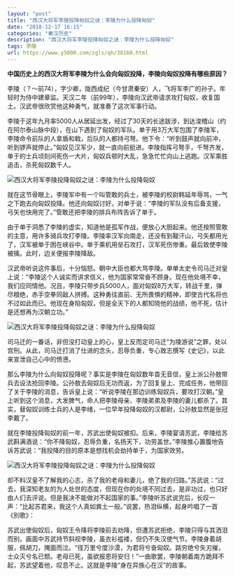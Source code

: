 ```yaml
---
layout: "post"
title: "西汉大将军李陵投降匈奴之谜：李陵为什么投降匈奴"
date: "2018-12-17 16:15"
categories: "秦汉历史"
description: "西汉大将军李陵投降匈奴之谜：李陵为什么投降匈奴"
tags: 李陵
url: https://www.y5000.com/zgls/qh/38160.html
---
```






**中国历史上的西汉大将军李陵为什么会向匈奴投降，李陵向匈奴投降有哪些原因？**

李陵（？～前74），字少卿，陇西成纪（今甘肃秦安）人，飞将军李广的孙子。年轻时为侍中建章监。天汉二年（前99年），李陵向汉武帝请求攻打匈奴，收复国土。汉武帝很欣赏他这种勇气，就准奏了这次军事行动。

李陵于这年九月率5000人从居延出发，经过了30天的长途跋涉，到达浚稽山（约在阿尔泰山脉中段），在山下遇到了匈奴的军队。单于用3万大军包围了李陵军，李陵命令前队的人拿盾和戟，后队的人都持弓弩。他下令：“听到鼓声就向前冲，听到锣声就停止。”匈奴见汉军少，就一直向前挺进。李陵指挥弓弩手，千弩齐发，单于的士兵顷刻间死伤一大片，匈奴兵顿时大乱，急急忙忙向山上逃跑。汉军乘胜追击，杀死匈奴数千人。

![西汉大将军李陵投降匈奴之谜：李陵为什么投降匈奴](https://img.y5000.com/uploads/allimg/181130/0bf628d0974f2268d8b3a6cefd8f8769.jpg)

就在这节骨眼上，李陵军中有一个叫管敢的兵士，被李陵的校尉韩延年辱骂，一气之下跑去向匈奴投降。他还向匈奴讨好，对单于说：“李陵的军队没有后备支援，弓矢也快用完了。”管敢还把李陵的排兵布阵告诉了单于。

由于单于洞悉了李陵的虚实，知道他是孤军作战，便放心大胆起来。他还按照管敢的主意，用许多骑兵攻打李陵。李陵率汉军向南走，还没有到鞮汗山，弓矢都用光了，汉军被单于困在峡谷中。单于乘机用垒石攻打，汉军死伤惨重。最后致使李陵被擒。此时，边关便报李陵降敌。

汉武帝听说这件事后，十分恼怒。朝中大臣也都大骂李陵。单单太史令司马迁对皇上说：“李陵这个人诚实而讲求信义，他为国家常常奋不顾身。现在他处境不幸，我们应同情他。况且，李陵只带步兵5000人，面对匈奴8万大军，转战千里，弹尽粮绝，赤手空拳同敌人拼搏。这种勇往直前、无所畏惧的精神，即使古代名将也不过如此而已。他现在身陷匈奴，但是全天下的人都知晓他的战绩，他不死，估计是还想再为汉朝立功。”

![西汉大将军李陵投降匈奴之谜：李陵为什么投降匈奴](https://img.y5000.com/uploads/allimg/181130/49aad0f51817321ed7317750e8e7dc8d.jpg)

司马迁的一番话，非但没打动皇上的心，皇上反而定司马迁“为陵游说”之罪，处以宫刑。从此，司马迁打消了仕进的念头，忍辱负重，专心致志撰写《史记》，以此来宣泄自己心中的愤懑。

那么李陵为什么向匈奴投降呢？事实是李陵在匈奴数年杳无音信，皇上派公孙敖带兵去设法抢回李陵。公孙敖去匈奴后无功而返，为了回复皇上、完成任务，他带回了关于李陵的消息，告诉皇上说：“听说李陵在那边训练匈奴兵，要攻打汉朝。”皇上听到这个消息，大发脾气，命人把李陵母亲、李陵弟弟及李陵的妻儿都杀了。其实，替匈奴训练士兵的人是李绪，一位早年投降匈奴的汉都尉，公孙敖显然是张冠李戴了。

就在李陵投降匈奴的前一年，苏武出使匈奴被扣。后来，李陵宴请苏武，李陵给苏武斟满酒说：“你不降匈奴，忍辱负重，名扬天下，功劳盖世。”李陵推心置腹地告诉苏武说：“我投降的目的原本是想找机会劫持单于，为国家效劳。

![西汉大将军李陵投降匈奴之谜：李陵为什么投降匈奴](https://img.y5000.com/uploads/allimg/181130/b30ab7b808ca9eb21e2ed699058884d5.jpg)

却不料汉皇不了解我的心志，杀了我的老母和妻儿，绝了我的归路。”苏武说：“过去，我深知老友的为人处世的态度，但现在你的处境不同过去，是非功过，也只好由人们去评说。但是我决不能做对不起国家的事。”李陵听苏武说完后，长叹一声：“比起苏君来，我这个人真如粪土一般。”说罢，热泪纵横，起身吟唱了一首《别歌》：

苏武出使匈奴后，匈奴王令降将李陵前去劝降，但遭苏武拒绝，李陵只得与其洒泪而别。画面中苏武持节斜视李陵，虽衣衫褴褛，但仍不失汉使气节。李陵身着胡服，佩胡刀，掩面而泣。“径万里兮度沙漠，为君将兮奋匈奴。路穷绝兮矢刃摧，士众灭兮名已颓。老母已死，虽欲报恩将安归！”一曲歌罢，李陵朝着南方跪拜不起，苏武望着他，叹息不止。这就是李陵“身在异族心在汉”的故事。

  

